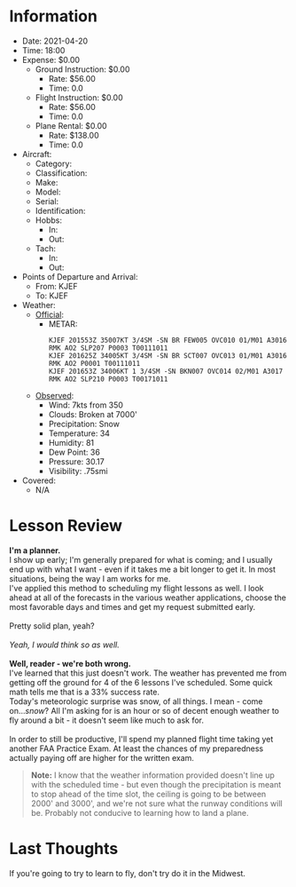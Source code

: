 # Information
- Date: 2021-04-20
- Time: 18:00
- Expense: $0.00
	- Ground Instruction: $0.00
		- Rate: $56.00
		- Time: 0.0
	- Flight Instruction: $0.00
		- Rate: $56.00
		- Time: 0.0
	- Plane Rental: $0.00
		- Rate: $138.00
		- Time: 0.0
- Aircraft:
	- Category: 
	- Classification: 
	- Make: 
	- Model: 
	- Serial: 
	- Identification: 
	- Hobbs: 
		- In: 
		- Out: 
	- Tach: 
		- In: 
		- Out: 
- Points of Departure and Arrival:
	- From: KJEF
	- To: KJEF
- Weather:
	- [Official](http://aviationwxchartsarchive.com/product/metar):
		- METAR: 
			```
			KJEF 201553Z 35007KT 3/4SM -SN BR FEW005 OVC010 01/M01 A3016 RMK AO2 SLP207 P0003 T00111011
			KJEF 201625Z 34005KT 3/4SM -SN BR SCT007 OVC013 01/M01 A3016 RMK AO2 P0001 T00111011
			KJEF 201653Z 34006KT 1 3/4SM -SN BKN007 OVC014 02/M01 A3017 RMK AO2 SLP210 P0003 T00171011
			```
	- [Observed](https://www.wunderground.com/history/daily/us/mo/columbia/KJEF/):
		- Wind: 7kts from 350
		- Clouds: Broken at 7000'
		- Precipitation: Snow
		- Temperature: 34
		- Humidity: 81
		- Dew Point: 36
		- Pressure: 30.17
		- Visibility: .75smi
- Covered:
	- N/A
# Lesson Review
**I'm a planner.**<br />
I show up early; I'm generally prepared for what is coming; and I usually end up with what I want - even if it takes me a bit longer to get it. In most situations, being the way I am works for me.<br />
I've applied this method to scheduling my flight lessons as well. I look ahead at all of the forecasts in the various weather applications, choose the most favorable days and times and get my request submitted early.<br />
<br />
Pretty solid plan, yeah?<br />
<br />
*Yeah, I would think so as well.*<br />
<br />
**Well, reader - we're both wrong.**<br />
I've learned that this just doesn't work. The weather has prevented me from getting off the ground for 4 of the 6 lessons I've scheduled.  Some quick math tells me that is a 33% success rate.<br />
Today's meteorologic surprise was snow, of all things. I mean - come on...*snow*? All I'm asking for is an hour or so of decent enough weather to fly around a bit - it doesn't seem like much to ask for.<br />
<br />
In order to still be productive, I'll spend my planned flight time taking yet another FAA Practice Exam. At least the chances of my  preparedness actually paying off are higher for the written exam.

> **Note:** I know that the weather information provided doesn't line up with the scheduled time - but even though the precipitation is meant to stop ahead of the time slot, the ceiling is going to be between 2000' and 3000', and we're not sure what the runway conditions will be. Probably not conducive to learning how to land a plane.

# Last Thoughts
If you're going to try to learn to fly, don't try do it in the Midwest.